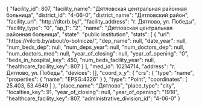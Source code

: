 {
    "facility_id": 807,
    "facility_name": "Дятловская центральная районная больница",
    "district_id": "4-06-0",
    "district_name": "Дятловский район",
    "facility_url": "http:\/\/dtcrb.by\/",
    "facility_address": "г. Дятлово, ул. Победы",
    "facility_type": "0",
    "ap_1": "2",
    "name": "Дятловская центральная районная больница",
    "state": "public institution",
    "stats": [
        {
            "url": "https:\/\/vilcrb.by\/about\/o-bolnicze\/",
            "dep_name": null,
            "date_year": null,
            "num_beds_dep": null,
            "num_deps_year": null,
            "num_doctors_dep": null,
            "num_doctors_med": null,
            "year_of_closing": null,
            "year_of_opening": "0",
            "beds_in_hospital_key": 450,
            "num_beds_facility_year": null,
            "healthcare_facility_key": 807
        }
    ],
    "med_id": 10214714,
    "address": "г. Дятлово, ул. Победы",
    "devices": [],
    "coord_x_y": {
        "crs": {
            "type": "name",
            "properties": {
                "name": "EPSG:4326"
            }
        },
        "type": "Point",
        "coordinates": [
            25.403,
            53.4649
        ]
    },
    "place_name": "Дятлово",
    "place_type": "city",
    "localties_key": 91,
    "year_of_closing": null,
    "year_of_opening": "1918",
    "healthcare_facility_key": 807,
    "administrative_division_id": "4-06-0"
}